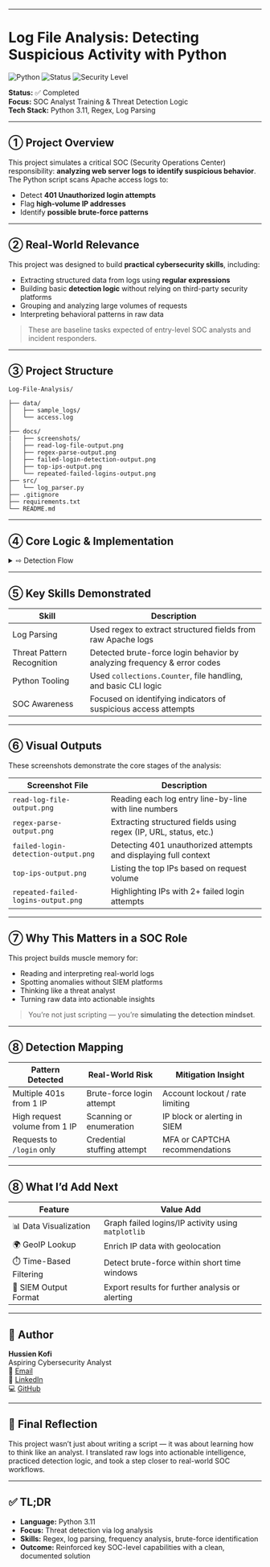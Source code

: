 

---

# Log File Analysis: Detecting Suspicious Activity with Python
![Python](https://img.shields.io/badge/Python-3.11-blue?logo=python&logoColor=white)
![Status](https://img.shields.io/badge/status-Completed-brightgreen)
![Security Level](https://img.shields.io/badge/focus-SOC%20Analyst%20Training-orange)

**Status:** ✅ Completed  
**Focus:** SOC Analyst Training & Threat Detection Logic  
**Tech Stack:** Python 3.11, Regex, Log Parsing

---

## ➀ Project Overview

This project simulates a critical SOC (Security Operations Center) responsibility: **analyzing web server logs to identify suspicious behavior**. The Python script scans Apache access logs to:

- Detect **401 Unauthorized login attempts**
- Flag **high-volume IP addresses**
- Identify **possible brute-force patterns**

---

## ➁ Real-World Relevance

This project was designed to build **practical cybersecurity skills**, including:

- Extracting structured data from logs using **regular expressions**
- Building basic **detection logic** without relying on third-party security platforms
- Grouping and analyzing large volumes of requests
- Interpreting behavioral patterns in raw data

> These are baseline tasks expected of entry-level SOC analysts and incident responders.

---

## ➂ Project Structure


 ```
Log-File-Analysis/

├── data/  
│   ├── sample_logs/
│   └── access.log 
│   
├── docs/
|   ├── screenshots/
│   ├── read-log-file-output.png
│   ├── regex-parse-output.png
│   ├── failed-login-detection-output.png
│   ├── top-ips-output.png
│   └── repeated-failed-logins-output.png
├── src/
│   └── log_parser.py
├── .gitignore
├── requirements.txt
└── README.md
```

---

## ➃ Core Logic & Implementation

<details>
<summary>⇨ Detection Flow</summary>

1. **Read** each log entry from Apache access logs  
2. **Parse** lines using regex to extract IPs, timestamps, status codes  
3. **Detect** failed login attempts (HTTP 401 responses)  
4. **Count** total requests per IP address  
5. **Identify** top IPs by request volume  
6. **Group** failed logins by IP  
7. **Flag** IPs with multiple failures (e.g., 2+ 401s)  
8. **Output** summaries in terminal for quick analysis

</details>

---

## ➄ Key Skills Demonstrated

| Skill                        | Description |
|-----------------------------|-------------|
| Log Parsing                 | Used regex to extract structured fields from raw Apache logs |
| Threat Pattern Recognition | Detected brute-force login behavior by analyzing frequency & error codes |
| Python Tooling              | Used `collections.Counter`, file handling, and basic CLI logic |
| SOC Awareness               | Focused on identifying indicators of suspicious access attempts |

---

## ➅ Visual Outputs

These screenshots demonstrate the core stages of the analysis:

| Screenshot File                          | Description                                                      |
|------------------------------------------|------------------------------------------------------------------|
| `read-log-file-output.png`               | Reading each log entry line-by-line with line numbers            |
| `regex-parse-output.png`                 | Extracting structured fields using regex (IP, URL, status, etc.) |
| `failed-login-detection-output.png`      | Detecting 401 unauthorized attempts and displaying full context  |
| `top-ips-output.png`                     | Listing the top IPs based on request volume                      |
| `repeated-failed-logins-output.png`      | Highlighting IPs with 2+ failed login attempts                   |

---

## ➆ Why This Matters in a SOC Role

This project builds muscle memory for:

- Reading and interpreting real-world logs
- Spotting anomalies without SIEM platforms
- Thinking like a threat analyst
- Turning raw data into actionable insights

> You’re not just scripting — you’re **simulating the detection mindset**.

---
## ➇ Detection Mapping

| Pattern Detected         | Real-World Risk                | Mitigation Insight             |
|--------------------------|--------------------------------|-------------------------------|
| Multiple 401s from 1 IP  | Brute-force login attempt      | Account lockout / rate limiting |
| High request volume from 1 IP | Scanning or enumeration | IP block or alerting in SIEM |
| Requests to `/login` only | Credential stuffing attempt   | MFA or CAPTCHA recommendations |

---

## ➇ What I’d Add Next

| Feature                    | Value Add                        |
|---------------------------|----------------------------------|
| 📊 Data Visualization     | Graph failed logins/IP activity using `matplotlib` |
| 🌍 GeoIP Lookup           | Enrich IP data with geolocation |
| ⏱️ Time-Based Filtering  | Detect brute-force within short time windows |
| 📁 SIEM Output Format     | Export results for further analysis or alerting |

---

## 👤 Author

**Hussien Kofi**  
Aspiring Cybersecurity Analyst  
📧 [Email](mailto:Hussienkofi@gmail.com)  
🔗 [LinkedIn](https://www.linkedin.com/in/hussien-kofi-99a012330/)  
💻 [GitHub](https://github.com/Hussien-K11)

---

## 🧭 Final Reflection

This project wasn’t just about writing a script — it was about learning how to think like an analyst. I translated raw logs into actionable intelligence, practiced detection logic, and took a step closer to real-world SOC workflows.

---

## ✅ TL;DR

- **Language:** Python 3.11  
- **Focus:** Threat detection via log analysis  
- **Skills:** Regex, log parsing, frequency analysis, brute-force identification  
- **Outcome:** Reinforced key SOC-level capabilities with a clean, documented solution

